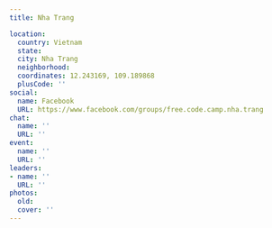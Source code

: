 ```yaml
---
title: Nha Trang

location:
  country: Vietnam
  state: 
  city: Nha Trang
  neighborhood: 
  coordinates: 12.243169, 109.189868
  plusCode: ''
social:
  name: Facebook
  URL: https://www.facebook.com/groups/free.code.camp.nha.trang
chat:
  name: ''
  URL: ''
event:
  name: ''
  URL: ''
leaders:
- name: ''
  URL: ''
photos:
  old: 
  cover: ''
---
```

